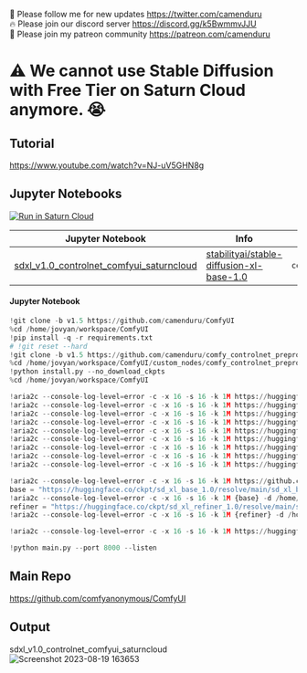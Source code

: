 🐣 Please follow me for new updates https://twitter.com/camenduru <br />
🔥 Please join our discord server https://discord.gg/k5BwmmvJJU <br />
🥳 Please join my patreon community https://patreon.com/camenduru <br />

# ⚠ We cannot use Stable Diffusion with Free Tier on Saturn Cloud anymore. 😭

## Tutorial
https://www.youtube.com/watch?v=NJ-uV5GHN8g <br />

## Jupyter Notebooks
[![Run in Saturn Cloud](https://saturncloud.io/images/embed/run-in-saturn-cloud.svg)](https://app.community.saturnenterprise.io/dash/o/community/resources?templateId=c7a1376c6ced4b81a0f82d011a9229f7)

| Jupyter Notebook | Info | Load
| --- | --- | --- |
[sdxl_v1.0_controlnet_comfyui_saturncloud](sdxl_v1.0_controlnet_comfyui_saturncloud.md) | [stabilityai/stable-diffusion-xl-base-1.0](https://huggingface.co/stabilityai/stable-diffusion-xl-base-1.0) | `controlnet_v1.0.json`

#### Jupyter Notebook
```py
!git clone -b v1.5 https://github.com/camenduru/ComfyUI
%cd /home/jovyan/workspace/ComfyUI
!pip install -q -r requirements.txt
# !git reset --hard
!git clone -b v1.5 https://github.com/camenduru/comfy_controlnet_preprocessors /home/jovyan/workspace/ComfyUI/custom_nodes/comfy_controlnet_preprocessors
%cd /home/jovyan/workspace/ComfyUI/custom_nodes/comfy_controlnet_preprocessors
!python install.py --no_download_ckpts
%cd /home/jovyan/workspace/ComfyUI

!aria2c --console-log-level=error -c -x 16 -s 16 -k 1M https://huggingface.co/ckpt/controlnet-sdxl-1.0/resolve/main/OpenPoseXL2.safetensors -d /home/jovyan/workspace/ComfyUI/models/controlnet -o OpenPoseXL2.safetensors
!aria2c --console-log-level=error -c -x 16 -s 16 -k 1M https://huggingface.co/ckpt/controlnet-sdxl-1.0/resolve/main/control-lora-canny-rank128.safetensors -d /home/jovyan/workspace/ComfyUI/models/controlnet -o control-lora-canny-rank128.safetensors
!aria2c --console-log-level=error -c -x 16 -s 16 -k 1M https://huggingface.co/ckpt/controlnet-sdxl-1.0/resolve/main/control-lora-canny-rank256.safetensors -d /home/jovyan/workspace/ComfyUI/models/controlnet -o control-lora-canny-rank256.safetensors
!aria2c --console-log-level=error -c -x 16 -s 16 -k 1M https://huggingface.co/ckpt/controlnet-sdxl-1.0/resolve/main/control-lora-depth-rank128.safetensors -d /home/jovyan/workspace/ComfyUI/models/controlnet -o control-lora-depth-rank128.safetensors
!aria2c --console-log-level=error -c -x 16 -s 16 -k 1M https://huggingface.co/ckpt/controlnet-sdxl-1.0/resolve/main/control-lora-depth-rank256.safetensors -d /home/jovyan/workspace/ComfyUI/models/controlnet -o control-lora-depth-rank256.safetensors
!aria2c --console-log-level=error -c -x 16 -s 16 -k 1M https://huggingface.co/ckpt/controlnet-sdxl-1.0/resolve/main/control-lora-recolor-rank128.safetensors -d /home/jovyan/workspace/ComfyUI/models/controlnet -o control-lora-recolor-rank128.safetensors
!aria2c --console-log-level=error -c -x 16 -s 16 -k 1M https://huggingface.co/ckpt/controlnet-sdxl-1.0/resolve/main/control-lora-recolor-rank256.safetensors -d /home/jovyan/workspace/ComfyUI/models/controlnet -o control-lora-recolor-rank256.safetensors
!aria2c --console-log-level=error -c -x 16 -s 16 -k 1M https://huggingface.co/ckpt/controlnet-sdxl-1.0/resolve/main/control-lora-sketch-rank128-metadata.safetensors -d /home/jovyan/workspace/ComfyUI/models/controlnet -o control-lora-sketch-rank128-metadata.safetensors
!aria2c --console-log-level=error -c -x 16 -s 16 -k 1M https://huggingface.co/ckpt/controlnet-sdxl-1.0/resolve/main/control-lora-sketch-rank256.safetensors -d /home/jovyan/workspace/ComfyUI/models/controlnet -o control-lora-sketch-rank256.safetensors

!aria2c --console-log-level=error -c -x 16 -s 16 -k 1M https://github.com/xinntao/Real-ESRGAN/releases/download/v0.2.1/RealESRGAN_x2plus.pth -d /home/jovyan/workspace/ComfyUI/models/upscale_models -o RealESRGAN_x2plus.pth
base = "https://huggingface.co/ckpt/sd_xl_base_1.0/resolve/main/sd_xl_base_1.0_0.9vae.safetensors"
!aria2c --console-log-level=error -c -x 16 -s 16 -k 1M {base} -d /home/jovyan/workspace/ComfyUI/models/checkpoints -o sd_xl_base_1.0.safetensors
refiner = "https://huggingface.co/ckpt/sd_xl_refiner_1.0/resolve/main/sd_xl_refiner_1.0_0.9vae.safetensors"
!aria2c --console-log-level=error -c -x 16 -s 16 -k 1M {refiner} -d /home/jovyan/workspace/ComfyUI/models/checkpoints -o sd_xl_refiner_1.0.safetensors

!aria2c --console-log-level=error -c -x 16 -s 16 -k 1M https://huggingface.co/ckpt/sdxl_vae/resolve/main/sdxl_vae.safetensors -d /home/jovyan/workspace/ComfyUI/models/vae -o sdxl_vae.vae.safetensors

!python main.py --port 8000 --listen

```

## Main Repo
https://github.com/comfyanonymous/ComfyUI

## Output

sdxl_v1.0_controlnet_comfyui_saturncloud
![Screenshot 2023-08-19 163653](https://github.com/camenduru/sdxl-colab/assets/54370274/c73c00be-2026-488d-a05d-22e5294b57c1)


